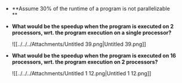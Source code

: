 - **Assume 30% of the runtime of a program is not parallelizable  
    **
- **What would be the speedup when the program is executed on 2 processors, wrt. the program execution on a single processor?**
    
    ![[../../../Attachments/Untitled 39.png|Untitled 39.png]]
    
- **What would be the speedup when the program is executed on 16 processors, wrt. the program execution on 2 processors?**
    
    ![[../../../Attachments/Untitled 1 12.png|Untitled 1 12.png]]